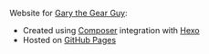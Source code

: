 Website for [Gary the Gear Guy](http://www.garygearguy.com):
  * Created using [Composer](https://github.com/garybgenett/composer) integration with [Hexo](https://hexo.io)
  * Hosted on [GitHub Pages](https://pages.github.com)
